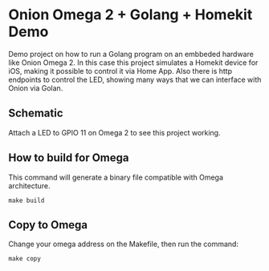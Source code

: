 # Onion Omega 2 + Golang + Homekit Demo

Demo project on how to run a Golang program on an embbeded hardware like Onion Omega 2. In this case this project simulates a Homekit device for iOS, making it possible to control it via Home App. Also there is http endpoints to control the LED, showing many ways that we can interface with Onion via Golan.

## Schematic 

Attach a LED to GPIO 11 on Omega 2 to see this project working.

## How to build for Omega 

This command will generate a binary file compatible with Omega architecture.

`make build`

## Copy to Omega

Change your omega address on the Makefile, then run the command: 

`make copy`